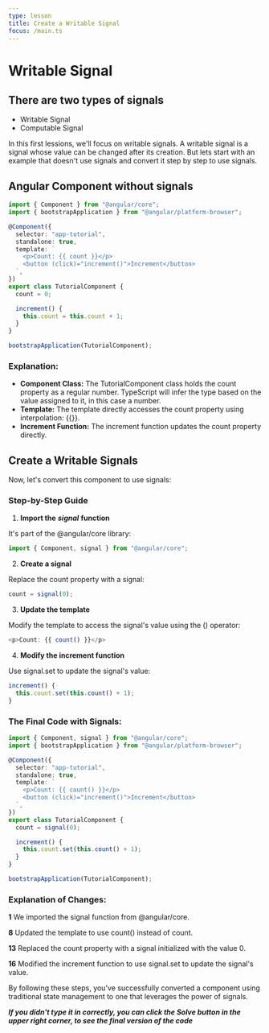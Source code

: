 ```yaml
---
type: lesson
title: Create a Writable Signal
focus: /main.ts
---
```


# Writable Signal

## There are two types of signals

- Writable Signal
- Computable Signal

In this first lessions, we'll focus on writable signals. A writable signal is a signal whose value can be changed after its creation. But lets start with an example that doesn't use signals and convert it step by step to use signals.

## Angular Component without signals

```typescript
import { Component } from "@angular/core";
import { bootstrapApplication } from "@angular/platform-browser";

@Component({
  selector: "app-tutorial",
  standalone: true,
  template: `
    <p>Count: {{ count }}</p>
    <button (click)="increment()">Increment</button>
  `,
})
export class TutorialComponent {
  count = 0;

  increment() {
    this.count = this.count + 1;
  }
}

bootstrapApplication(TutorialComponent);
```

### Explanation:

- **Component Class:** The TutorialComponent class holds the count property as a regular number. TypeScript will infer the type based on the value assigned to it, in this case a number.
- **Template:** The template directly accesses the count property using interpolation: {{}}.
- **Increment Function:** The increment function updates the count property directly.

## Create a Writable Signals

Now, let's convert this component to use signals:

### Step-by-Step Guide

1. **Import the** **_signal_** **function**

It's part of the @angular/core library:

```typescript
import { Component, signal } from "@angular/core";
```

2. **Create a signal**

Replace the count property with a signal:

```typescript
count = signal(0);
```

3. **Update the template**

Modify the template to access the signal's value using the () operator:

```typescript
<p>Count: {{ count() }}</p>
```

4. **Modify the increment function**

Use signal.set to update the signal's value:

```typescript
increment() {
  this.count.set(this.count() + 1);
}
```

### The Final Code with Signals:

```typescript showLineNumbers add={1,8,13,16}
import { Component, signal } from "@angular/core";
import { bootstrapApplication } from "@angular/platform-browser";

@Component({
  selector: "app-tutorial",
  standalone: true,
  template: `
    <p>Count: {{ count() }}</p>
    <button (click)="increment()">Increment</button>
  `,
})
export class TutorialComponent {
  count = signal(0);

  increment() {
    this.count.set(this.count() + 1);
  }
}

bootstrapApplication(TutorialComponent);
```

### Explanation of Changes:

**1** We imported the signal function from @angular/core.

**8** Updated the template to use count() instead of count.

**13** Replaced the count property with a signal initialized with the value 0.

**16** Modified the increment function to use signal.set to update the signal's value.

By following these steps, you've successfully converted a component using traditional state management to one that leverages the power of signals.

**_If you didn't type it in correctly, you can click the Solve button in the upper right corner, to see the final version of the code_**
